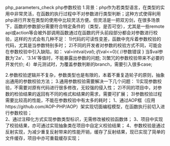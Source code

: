 php_parameters_check php参数校验
1.背景：php作为若类型语言，在类型的实用中非常灵活，在函数的执行过程中不对参数进行类型判断；这种方式使得利用php进行开发在类型的使用中比较灵活方便。但灵活是一把双刃剑，在很多场景下，函数的参数部分需要符合特定条件的（类型，是否可空），尤其是一些remote api或action等会被外部调用函数通过在函数的开头前段部分都会对参数进行校验，这样的方式会有几种不足：
    1)代码的可读性变差，函数中充斥着参数校验的代码，尤其是当参数特别多时；
    2)不同的开发者对参数的校验方式不同，可能会在参数校验中引入缺陷，如：
    val=intval($val);
    if($val<=0){
    //参数错误
    }
    当$val参数为'2a'、'3.14'等值时，不能暴露出参数的问题;
    3)繁冗的参数校验带来不必要的开发代价;
    4）单元测试时，为覆盖参数判断的branch，需要引入很多case;

2.参数校验逻辑并不复杂，参数类型也是有限的，本着不重复造轮子的原则，抽象出通用的参数校验方法；
3.通用参数校验需要解决一下几个问题：
    1)实现参数校验，不需要对原有代码进行很多修改，无较强的侵入性；
    2)不同的项目中，对参数的检验结果的返回有不同的格式和结果的需求，需要可扩展；
    3)参数校验过程需要比较高的性能，不能在参数校验中有太多的耗时；
1、通过AOP框（应用https://github.com/AOP-PHP/AOP）架实现切面编程模型，在函数执行前切入进行参数校验；<br>
2、通过注释化方式实现参数类型标识，无需修改被校验函数体；
3、项目中实现了校验结果，亦可通过实现抽象类在项目中自定义校验结果；
4、参数校验是通过反射实现，为减少重复反射带来的性能开销，缓存了反射结果，现已实现了简单的文件缓存，项目中亦可重载缓存实现；
